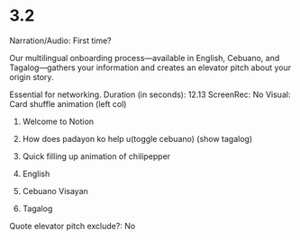 # 3.2

Narration/Audio: First time?

Our multilingual onboarding process—available in English, Cebuano, and Tagalog—gathers your information and creates an elevator pitch about your origin story.

Essential for networking.
Duration (in seconds): 12.13
ScreenRec: No
Visual: Card shuffle animation (left col)

1. Welcome to Notion
2. How does padayon ko help u(toggle cebuano) (show tagalog)
3. Quick filling up animation of chilipepper

1. English
2. Cebuano Visayan
3. Tagalog

Quote elevator pitch
exclude?: No